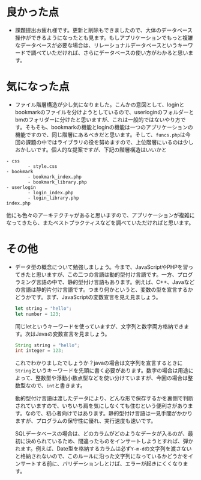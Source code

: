 # 良かった点
- 課題提出お疲れ様です。更新と削除もできましたので、大体のデータベース操作ができるようになったとも見ます。もしアプリケーションでもっと複雑なデータベースが必要な場合は、リレーショナルデータベースというキーワードで調べていただければ、さらにデータベースの使い方がわかると思います。

# 気になった点
- ファイル階層構造が少し気になりました。こんかの意図として、loginとbookmarkのファイルを分けようとしているので、userloginのフォルダーとbmのフォリダーに分けたと思いますが、これは一般的ではないやり方です。そもそも、bookmarkの機能とloginの機能は一つのアプリケーションの機能ですので、同じ階層にあるべきだと思います。そして、`funcs.php`は今回の課題の中ではライブラリの役を努めますので、上位階層にいるのは少しおかしいです。個人的な提案ですが、下記の階層構造はいいかと
```
- css
        - style.css
- bookmark  
        - bookmark_index.php
        - bookmark_library.php
- userlogin
        - login_index.php
        - login_library.php
index.php
```
他にも色々のアーキテクチャがあると思いますので、アプリケーションが複雑になってきたら、またベストプラクティスなどを調べていただければと思います。

# その他
- データ型の概念について勉強しましょう。今まで、JavaScriptやPHPを習ってきたと思いますが、この二つの言語は動的型付け言語です。一方、プログラミング言語の中で、静的型付け言語もあります。例えば、C++、Javaなどの言語は静的片付け言語です。つまり何かというと、変数の型を宣言するかどうかです。まず、JavaScriptの変数宣言を見え見ましょう。
    ```js
    let string = "hello";
    let number = 123;
    ```
    同じletというキーワードを使っていますが、文字列と数字両方格納できます。次はJavaの変数宣言を見ましょう。
    ```java
    String string = "hello";
    int integer = 123;
    ```
    これでわかりましたでしょうか？javaの場合は文字列を宣言するときに`String`というキーワードを先頭に書く必要があります。数字の場合は用途によって、整数型や浮動小数点型などを使い分けていますが、今回の場合は整数型なので、`int`と書きます。

    動的型付け言語は渡したデータにより、どんな形で保存するかを裏側で判断されていますので、いちいち肩を気にしなくても住むという便利さがあります。なので、初心者向けではあります。静的型付け言語は一見手間がかかりますが、プログラムの保守性に優れ、実行速度も速いです。

    SQLデータベースの場合は、どのカラムがどのようなデータが入るのが、最初に決められているため、間違ったものをインサートしようとすれば、弾かれます。例えば、Date型を格納するカラムは必ず`Y-m-d`の文字列を渡さないと格納されないので、このルールに沿った文字列になっているかどうかをインサートする前に、バリデーションしとけば、エラーが起きにくくなります。